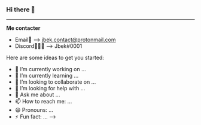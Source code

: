 ### Hi there 👋

_________________
**Me contacter**
- Email📧 --> jbek.contact@protonmail.com
- Discord👨🏼‍💻  --> Jbek#0001

Here are some ideas to get you started:

- 🔭 I’m currently working on ...
- 🌱 I’m currently learning ...
- 👯 I’m looking to collaborate on ...
- 🤔 I’m looking for help with ...
- 💬 Ask me about ...
- 📫 How to reach me: ...
- 😄 Pronouns: ...
- ⚡ Fun fact: ...
-->
